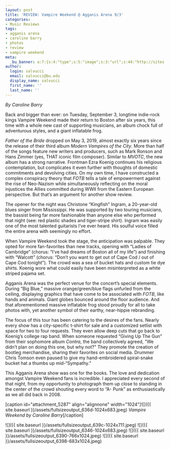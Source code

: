 ```yaml
---
layout: post
title: 'REVIEW: Vampire Weekend @ Agganis Arena 9/3'
categories:
- Music Reviews
tags:
- agganis arena
- caroline barry
- photos
- review
- vampire weekend
meta:
  _bu_banner: a:7:{s:4:"type";s:5:"image";s:3:"url";s:44:"http://sites.bu.edu/wtbu/files/2019/09/fullsizeoutput_6346.jpeg";s:3:"alt";s:0:"";s:7:"post_id";s:4:"5289";s:4:"html";s:0:"";s:8:"position";s:12:"contentWidth";s:7:"caption";s:0:"";}
author:
  login: salvucci
  email: salvucci@bu.edu
  display_name: salvucci
  first_name: ''
  last_name: ''
---
```

_By Caroline Barry_

Back and bigger than ever: on Tuesday, September 3, longtime indie-rock kings Vampire Weekend made their return to Boston after six years, this time with a whole new cast of supporting musicians, an album chock full of adventurous styles, and a giant inflatable frog.

_Father of the Bride_ dropped on May 3, 2019, almost exactly six years since the release of their third album _Modern Vampires of the City_. More than half of the songs feature new writers and producers, such as Mark Ronson and Hans Zimmer (yes, THAT iconic film composer). Similar to _MVOTC_, the new album has a strong narrative. Frontman Ezra Koenig continues his religious contemplation, but complicates it even further with thoughts of domestic commitments and devolving cities. On my own time, I have constructed a complex conspiracy theory that _FOTB_ tells a tale of empowerment against the rise of Neo-Nazism while simultaneously reflecting on the moral injustices the Allies committed during WWII from the Eastern European perspective. But that’s an argument for another show review.

The opener for the night was Christone “Kingfish” Ingram, a 20-year-old blues singer from Mississippi. He was supported by two touring musicians, the bassist being far more fashionable than anyone else who performed that night (see: red plastic shades and tiger-stripe shirt). Ingram was easily one of the most talented guitarists I’ve ever heard. His soulful voice filled the entire arena with seemingly no effort.

When Vampire Weekend took the stage, the anticipation was palpable. They opted for more fan-favorites than new tracks, opening with “Ladies of Cambridge” (chorus: “I’ve had dreams of Boston all of my life”) and finishing with “Walcott” (chorus: “Don’t you want to get out of Cape Cod / out of Cape Cod tonight”). The crowd was a sea of bucket hats and custom tie dye shirts. Koenig wore what could easily have been misinterpreted as a white striped pajama set.

Agganis Arena was the perfect venue for the concert’s special elements. During “Big Blue,” massive orange/green/blue flags unfurled from the ceiling, displaying graphics that have come to be associated with _FOTB_, like hands and animals. Giant globes bounced around the floor audience. And that aforementioned massive inflatable frog stood proudly for all to take photos with, yet another symbol of their earthy, near-hippie rebranding.

The focus of this tour has been catering to the desires of the fans. Nearly every show has a city-specific t-shirt for sale and a customized setlist with space for two to four requests. They even allow deep cuts that go back to Koenig’s college rap band. When someone requested “Giving Up The Gun” from their sophomore album _Contra_, the band collectively agreed, "We didn’t plan on doing this one, but why not?" They promote the creation of bootleg merchandise, sharing their favorites on social media. Drummer Chris Tomson even paused to give my hand-embroidered spiral-snake bucket hat a thumbs up mid-“Sympathy.”

This Agganis Arena show was one for the books. The love and dedication amongst Vampire Weekend fans is incredible. I appreciated every second of that night, from my opportunity to photograph them up close to standing in the center of the crowd shouting every word to “A- Punk” as enthusiastically as we all did back in 2008.

\[caption id="attachment\_5287" align="alignnone" width="1024"\]![]({{ site.baseurl }}/assets/fullsizeoutput_636d-1024x683.jpeg) _Vampire Weekend by Caroline Barry_\[/caption\]

![]({{ site.baseurl }}/assets/fullsizeoutput_639c-1024x711.jpeg) ![]({{ site.baseurl }}/assets/fullsizeoutput_6346-1024x683.jpeg) ![]({{ site.baseurl }}/assets/fullsizeoutput_6390-766x1024.jpeg) ![]({{ site.baseurl }}/assets/fullsizeoutput_6398-683x1024.jpeg)